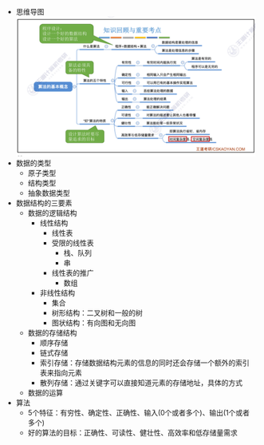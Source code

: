 * 思维导图![image.png](assets/image.png)
* 数据的类型
  * 原子类型
  * 结构类型
  * 抽象数据类型
* 数据结构的三要素
  * 数据的逻辑结构
    * 线性结构
      * 线性表
      * 受限的线性表
        * 栈、队列
        * 串
      * 线性表的推广
        * 数组
    * 非线性结构
      * 集合
      * 树形结构：二叉树和一般的树
      * 图状结构：有向图和无向图
  * 数据的存储结构
    * 顺序存储
    * 链式存储
    * 索引存储：存储数据结构元素的信息的同时还会存储一个额外的索引表来指向元素
    * 散列存储：通过关键字可以直接知道元素的存储地址，具体的方式
  * 数据的运算
* 算法
  * 5个特征：有穷性、确定性、正确性、输入(0个或者多个)、输出(1个或者多个)
  * 好的算法的目标：正确性、可读性、健壮性、高效率和低存储量需求
